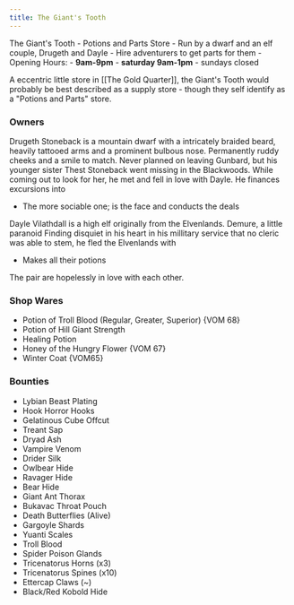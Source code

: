 ```yaml
---
title: The Giant's Tooth
---
```

 
 The Giant's Tooth
		- Potions and Parts Store
		- Run by a dwarf and an elf couple, Drugeth and Dayle
		- Hire adventurers to get parts for them
		- Opening Hours:
			- **9am-9pm**
			- **saturday 9am-1pm**
			- sundays closed

A eccentric little store in [[The Gold Quarter]], the Giant's Tooth would probably be best described as a supply store - though they self identify as a "Potions and Parts" store.
### Owners

Drugeth Stoneback is a mountain dwarf with a intricately braided beard, heavily tattooed arms and a prominent bulbous nose. Permanently ruddy cheeks and a smile to match.
Never planned on leaving Gunbard, but his younger sister Thest Stoneback went missing in the Blackwoods. While coming out to look for her, he met and fell in love with Dayle. He finances excursions into 
- The more sociable one; is the face and conducts the deals

Dayle Vilathdall is a high elf originally from the Elvenlands. Demure, a little paranoid
Finding disquiet in his heart in his millitary service that no cleric was able to stem, he fled the Elvenlands with 
- Makes all their potions

The pair are hopelessly in love with each other.

### Shop Wares

- Potion of Troll Blood (Regular, Greater, Superior) {VOM 68}
- Potion of Hill Giant Strength
- Healing Potion
- Honey of the Hungry Flower {VOM 67}
- Winter Coat {VOM65} 

### Bounties
- Lybian Beast Plating
- Hook Horror Hooks
- Gelatinous Cube Offcut 
- Treant Sap
- Dryad Ash
- Vampire Venom
- Drider Silk
- Owlbear Hide
- Ravager Hide
- Bear Hide
- Giant Ant Thorax
- Bukavac Throat Pouch
- Death Butterflies (Alive)
- Gargoyle Shards
- Yuanti Scales
- Troll Blood
- Spider Poison Glands
- Tricenatorus Horns (x3)
- Tricenatorus Spines (x10)
- Ettercap Claws (~)
- Black/Red Kobold Hide 